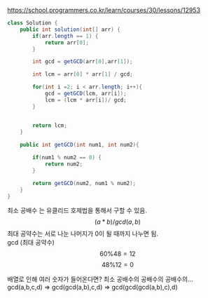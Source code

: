 https://school.programmers.co.kr/learn/courses/30/lessons/12953


```java
class Solution {
    public int solution(int[] arr) {
        if(arr.length == 1) {
            return arr[0];
        }

        int gcd = getGCD(arr[0],arr[1]);

        int lcm = arr[0] * arr[1] / gcd;

        for(int i =2; i < arr.length; i++){
            gcd = getGCD(lcm, arr[i]);
            lcm = (lcm * arr[i])/ gcd;
        }


        return lcm;
    }
    
    public int getGCD(int num1, int num2){

        if(num1 % num2 == 0) {
            return num2;
        }

        return getGCD(num2, num1 % num2);
    }
}
```


최소 공배수 는 유클리드 호제법을 통해서 구할 수 있음.  
$$
(a*b) / gcd(a,b)
$$
최대 공약수는 서로 나눈 나머지가 0이 될 때까지 나누면 됨.  
gcd (최대 공약수)
$$
60\% 48 = 12
$$
$$
48 \% 12 = 0
$$
  

배열로 인해 여러 숫자가 들어온다면? 최소 공배수의 공배수의 공배수의...  
gcd(a,b,c,d) => gcd(gcd(a,b),c,d) => gcd(gcd(gcd(a,b),c),d)  
